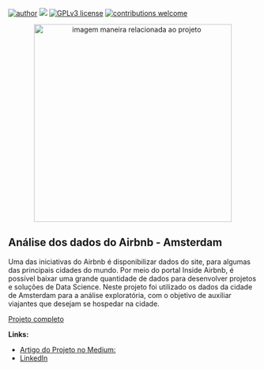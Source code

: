 [![author](https://img.shields.io/badge/author-JessicaCunha-red.svg)](https://www.linkedin.com/in/j%C3%A9ssica-cunha/) [![](https://img.shields.io/badge/python-3.9+-blue.svg)](https://www.python.org/downloads/release/python-365/) [![GPLv3 license](https://img.shields.io/badge/License-GPLv3-blue.svg)](http://perso.crans.org/besson/LICENSE.html) [![contributions welcome](https://img.shields.io/badge/contributions-welcome-brightgreen.svg?style=flat)](https://github.com/rafaelnduarte/portfolio/issues)

<p align="center">
  <img src="https://bilyoimg.s3.amazonaws.com/wp-content/uploads/2018/01/23163615/airbnbamsterdam.jpg" alt="imagem maneira relacionada ao projeto"height=400px >
</p>

## Análise dos dados do Airbnb - Amsterdam

Uma das iniciativas do Airbnb é disponibilizar dados do site, para algumas das principais cidades do mundo. Por meio do portal Inside Airbnb, é possível baixar uma grande quantidade de dados para desenvolver projetos e soluções de Data Science.
Neste projeto foi utilizado os dados da cidade de Amsterdam para a análise exploratória, com o objetivo de auxiliar viajantes que desejam se hospedar na cidade.

[Projeto completo](https://colab.research.google.com/github/cunhajessica/Analise_Airbnb_Amsterdam/blob/main/Amsterdam_Analisando_os_Dados_do_Airbnb.ipynb)

**Links:**
* [Artigo do Projeto no Medium:](https://medium.com/p/bbb6f78c3169)
* [LinkedIn](https://www.linkedin.com/in/j%C3%A9ssica-cunha/)








